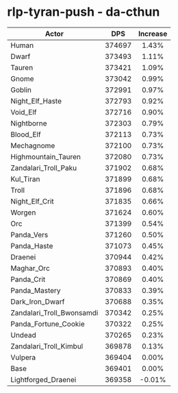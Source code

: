 # rlp-tyran-push - da-cthun
| Actor | DPS | Increase |
|---|:---:|:---:|
|Human|374697|1.43%|
|Dwarf|373493|1.11%|
|Tauren|373421|1.09%|
|Gnome|373042|0.99%|
|Goblin|372991|0.97%|
|Night_Elf_Haste|372793|0.92%|
|Void_Elf|372716|0.90%|
|Nightborne|372303|0.79%|
|Blood_Elf|372113|0.73%|
|Mechagnome|372100|0.73%|
|Highmountain_Tauren|372080|0.73%|
|Zandalari_Troll_Paku|371902|0.68%|
|Kul_Tiran|371899|0.68%|
|Troll|371896|0.68%|
|Night_Elf_Crit|371835|0.66%|
|Worgen|371624|0.60%|
|Orc|371399|0.54%|
|Panda_Vers|371260|0.50%|
|Panda_Haste|371073|0.45%|
|Draenei|370944|0.42%|
|Maghar_Orc|370893|0.40%|
|Panda_Crit|370869|0.40%|
|Panda_Mastery|370833|0.39%|
|Dark_Iron_Dwarf|370688|0.35%|
|Zandalari_Troll_Bwonsamdi|370342|0.25%|
|Panda_Fortune_Cookie|370322|0.25%|
|Undead|370265|0.23%|
|Zandalari_Troll_Kimbul|369878|0.13%|
|Vulpera|369404|0.00%|
|Base|369401|0.00%|
|Lightforged_Draenei|369358|-0.01%|
